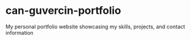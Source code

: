 # can-guvercin-portfolio
My personal portfolio website showcasing my skills, projects, and contact information
